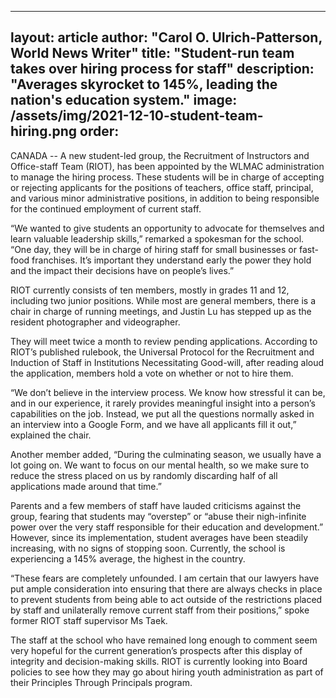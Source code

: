 
---
layout: article
author: "Carol O. Ulrich-Patterson, World News Writer"
title: "Student-run team takes over hiring process for staff"
description: "Averages skyrocket to 145%, leading the nation's education system."
image: /assets/img/2021-12-10-student-team-hiring.png
order:
---

CANADA -- A new student-led group, the Recruitment of Instructors and Office-staff Team (RIOT), has been appointed by the WLMAC administration to manage the hiring process. These students will be in charge of accepting or rejecting applicants for the positions of teachers, office staff, principal, and various minor administrative positions, in addition to being responsible for the continued employment of current staff.

“We wanted to give students an opportunity to advocate for themselves and learn valuable leadership skills,” remarked a spokesman for the school. “One day, they will be in charge of hiring staff for small businesses or fast-food franchises. It’s important they understand early the power they hold and the impact their decisions have on people’s lives.”

RIOT currently consists of ten members, mostly in grades 11 and 12, including two junior positions. While most are general members, there is a chair in charge of running meetings, and Justin Lu has stepped up as the resident photographer and videographer.

They will meet twice a month to review pending applications. According to RIOT’s published rulebook, the Universal Protocol for the Recruitment and Induction of Staff in Institutions Necessitating Good-will, after reading aloud the application, members hold a vote on whether or not to hire them.

“We don’t believe in the interview process. We know how stressful it can be, and in our experience, it rarely provides meaningful insight into a person’s capabilities on the job. Instead, we put all the questions normally asked in an interview into a Google Form, and we have all applicants fill it out,” explained the chair.

Another member added, “During the culminating season, we usually have a lot going on. We want to focus on our mental health, so we make sure to reduce the stress placed on us by randomly discarding half of all applications made around that time.”

Parents and a few members of staff have lauded criticisms against the group, fearing that students may “overstep” or “abuse their nigh-infinite power over the very staff responsible for their education and development.” However, since its implementation, student averages have been steadily increasing, with no signs of stopping soon. Currently, the school is experiencing a 145% average, the highest in the country.

“These fears are completely unfounded. I am certain that our lawyers have put ample consideration into ensuring that there are always checks in place to prevent students from being able to act outside of the restrictions placed by staff and unilaterally remove current staff from their positions,” spoke former RIOT staff supervisor Ms Taek.

The staff at the school who have remained long enough to comment seem very hopeful for the current generation’s prospects after this display of integrity and decision-making skills. RIOT is currently looking into Board policies to see how they may go about hiring youth administration as part of their Principles Through Principals program.

